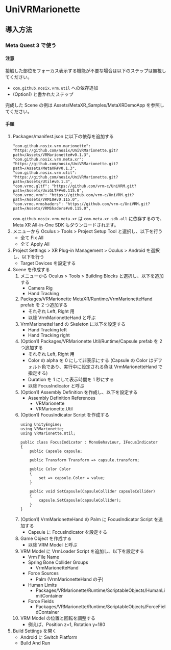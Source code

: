 # UniVRMarionette

## 導入方法

### Meta Quest 3 で使う

#### 注意

接触した部位をフォーカス表示する機能が不要な場合は以下のステップは無視してください。

- `com.github.nosix.vrm.util` への依存追加
- (Option1) と書かれたステップ

完成した Scene の例は Assets/MetaXR_Samples/MetaXRDemoApp を参照してください。

#### 手順

1. Packages/manifest.json に以下の依存を追加する
    ```
    "com.github.nosix.vrm.marionette": "https://github.com/nosix/UniVRMarionette.git?path=/Assets/VRMarionette#v0.1.3",
    "com.github.nosix.vrm.meta.xr": "https://github.com/nosix/UniVRMarionette.git?path=/Assets/MetaXR#v0.1.3",
    "com.github.nosix.vrm.util": "https://github.com/nosix/UniVRMarionette.git?path=/Assets/Util#v0.1.3",
    "com.vrmc.gltf": "https://github.com/vrm-c/UniVRM.git?path=/Assets/UniGLTF#v0.115.0",
    "com.vrmc.vrm": "https://github.com/vrm-c/UniVRM.git?path=/Assets/VRM10#v0.115.0",
    "com.vrmc.vrmshaders": "https://github.com/vrm-c/UniVRM.git?path=/Assets/VRMShaders#v0.115.0",
    ```
   `com.github.nosix.vrm.meta.xr` は `com.meta.xr.sdk.all` に依存するので、
   Meta XR All-in-One SDK もダウンロードされます。 
2. メニューから Oculus > Tools > Project Setup Tool と選択し、以下を行う
   - 全て Fix All
   - 全て Apply All
3. Project Settings > XR Plug-in Management > Oculus > Android を選択し、以下を行う
   - Target Devices を設定する
4. Scene を作成する
   1. メニューから Oculus > Tools > Building Blocks と選択し、以下を追加する
      - Camera Rig
      - Hand Tracking
   2. Packages/VRMarionette MetaXR/Runtime/VrmMarionetteHand prefab を 2 つ追加する
      - それぞれ Left, Right 用
      - 以降 VrmMarionetteHand と呼ぶ
   3. VrmMarionetteHand の Skeleton に以下を設定する
      - Hand Tracking left
      - Hand Tracking right
   4. (Option1) Packages/VRMarionette Util/Runtime/Capsule prefab を 2 つ追加する
      - それぞれ Left, Right 用
      - Color の alpha を 0 にして非表示にする
         (Capsule の Color はデフォルト色であり、実行中に設定される色は VrmMarionetteHand で指定する)
      - Duration を 1 にして表示時間を 1 秒にする
      - 以降 FocusIndicator と呼ぶ
   5. (Option1) Assembly Definition を作成し、以下を設定する
      - Assembly Definition References
         - VRMarionette
         - VRMarionette.Util
   6. (Option1) FocusIndicator Script を作成する
      ```
      using UnityEngine;
      using VRMarionette;
      using VRMarionette.Util;
      
      public class FocusIndicator : MonoBehaviour, IFocusIndicator
      {
          public Capsule capsule;
      
          public Transform Transform => capsule.transform;
      
          public Color Color
          {
              set => capsule.Color = value;
          }
      
          public void SetCapsule(CapsuleCollider capsuleCollider)
          {
              capsule.SetCapsule(capsuleCollider);
          }
      }
      ```
   7. (Option1) VrmMarionetteHand の Palm に FocusIndicator Script を追加する
      - Capsule に FocusIndicator を設定する
   8. Game Object を作成する
      - 以降 VRM Model と呼ぶ
   9. VRM Model に VrmLoader Script を追加し、以下を設定する
      - Vrm File Name
      - Spring Bone Collider Groups
         - VrmMarionetteHand
      - Force Sources
         - Palm (VrmMarionetteHand の子)
      - Human Limits
         - Packages/VRMarionette/Runtime/ScriptableObjects/HumanLimitContainer
      - Force Fields
         - Packages/VRMarionette/Runtime/ScriptableObjects/ForceFieldContainer
   10. VRM Model の位置と回転を調整する
       - 例えば、Position z=1, Rotation y=180
5. Build Settings を開く
   - Android に Switch Platform
   - Build And Run

